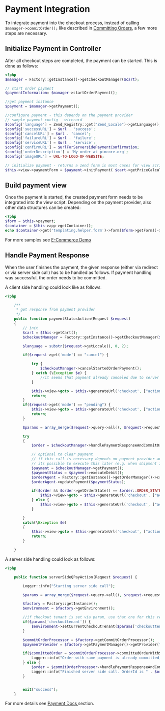 # Payment Integration

To integrate payment into the checkout process, instead of calling ```$manager->commitOrder();``` like described 
in [Committing Orders](./05_Committing_Orders.md), a few more steps are necessary. 


## Initialize Payment in Controller
After all checkout steps are completed, the payment can be started. This is done as follows: 
```php
<?php
$manager = Factory::getInstance()->getCheckoutManager($cart);

// start order payment
$paymentInformation= $manager->startOrderPayment();

//get payment instance
$payment = $manager->getPayment();

//configure payment - this depends on the payment provider
// sample payment config - wirecard
$config['language'] = Zend_Registry::get("Zend_Locale")->getLanguage();
$config['successURL'] = $url . 'success';
$config['cancelURL'] = $url . 'cancel';
$config['failureURL'] = $url . 'failure';
$config['serviceURL'] = $url . 'service';
$config['confirmURL'] = $urlForServersidePaymentConfirmation;
$config['orderDescription'] = 'My order at pimcore.org';
$config['imageURL'] = URL-TO-LOGO-OF-WEBSITE;

// initialize payment - returns a zend form in most cases for view script
$this->view->paymentForm = $payment->initPayment( $cart->getPriceCalculator()->getGrandTotal(), $config );
```

## Build payment view
Once the payment is started, the created payment form needs to be integrated into the view script. Depending on the 
payment provider, also other data structures can be created:
 
```php
<?php
$form = $this->payment;
$container = $this->app->getContainer();
echo $container->get('templating.helper.form')->form($form->getForm()->createView());
```
For more samples see [E-Commerce Demo](https://github.com/pimcore/demo-ecommerce/blob/master/app/Resources/views/Payment/paymentFrame.html.php)


## Handle Payment Response
When the user finishes the payment, the given response (either via redirect or via server side call) has to be handled 
as follows. If payment handling was successful, the order needs to be committed.

A client side handling could look like as follows: 
```php
<?php

    /**
     * got response from payment provider
     */
    public function paymentStatusAction(Request $request)
    {
        // init
        $cart = $this->getCart();
        $checkoutManager = Factory::getInstance()->getCheckoutManager($cart);

        $language = substr($request->getLocale(), 0, 2);

        if($request->get('mode') == "cancel") {

            try {
                $checkoutManager->cancelStartedOrderPayment();
            } catch (\Exception $e) {
                //it seems that payment already canceled due to server side call.
            }

            $this->view->goto = $this->generateUrl('checkout', ["action" => "confirm", "language" => $language, "error" => strip_tags($request->get('mode'))]);
            return;
        }
        if($request->get('mode') == "pending") {
            $this->view->goto = $this->generateUrl('checkout', ["action" => "pending", "language" => $language]);
            return;
        }

        $params = array_merge($request->query->all(), $request->request->all());

        try
        {
            $order = $checkoutManager->handlePaymentResponseAndCommitOrderPayment( $params );

            // optional to clear payment
            // if this call is necessary depends on payment provider and configuration.
            // its possible to execute this later (e.g. when shipment is done)
            $payment = $checkoutManager->getPayment();
            $paymentStatus = $payment->executeDebit();
            $orderAgent = Factory::getInstance()->getOrderManager()->createOrderAgent($order);
            $orderAgent->updatePayment($paymentStatus);

            if($order && $order->getOrderState() == $order::ORDER_STATE_COMMITTED) {
                $this->view->goto = $this->generateUrl('checkout', ["action" => "completed", "language" => $language, "id" => $order->getId()]);
            } else {
                $this->view->goto = $this->generateUrl('checkout', ["action" => "confirm", "language" => $language, "error" => strip_tags($request->get('mode'))]);
            }

        }
        catch(\Exception $e)
        {
            $this->view->goto = $this->generateUrl('checkout', ["action" => "confirm", "language" => $language, "error" => $e->getMessage()]);
            return;
        }

    }

```

A server side handling could look as follows: 
 
```php
<?php

    public function serverSideQPayAction(Request $request) {

        Logger::info("Starting server side call");

        $params = array_merge($request->query->all(), $request->request->all());

        $factory = Factory::getInstance();
        $environment = $factory->getEnvironment();

        //if checkout tenant is set via param, use that one for this request
        if($params['checkouttenant']) {
            $environment->setCurrentCheckoutTenant($params['checkouttenant'], false);
        }

        $commitOrderProcessor = $factory->getCommitOrderProcessor();
        $paymentProvider = $factory->getPaymentManager()->getProvider("qpay");

        if($committedOrder = $commitOrderProcessor->committedOrderWithSamePaymentExists($params, $paymentProvider)) {
            Logger::info("Order with same payment is already committed, doing nothing. OrderId is " . $committedOrder->getId());
        } else {
            $order = $commitOrderProcessor->handlePaymentResponseAndCommitOrderPayment( $params, $paymentProvider );
            Logger::info("Finished server side call. OrderId is " . $order->getId());
        }


        exit("success");
    }

```

For more details see [Payment Docs ](../15_Payment) section. 
